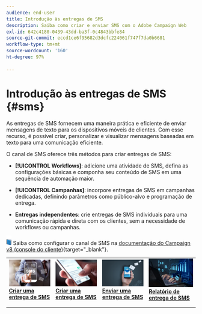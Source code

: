 ```yaml
---
audience: end-user
title: Introdução às entregas de SMS
description: Saiba como criar e enviar SMS com o Adobe Campaign Web
exl-id: 642c4180-0439-43dd-ba3f-0c4843bbfe84
source-git-commit: eccd1ce6f95682d3dcfc224061f747f7da0b6681
workflow-type: tm+mt
source-wordcount: '160'
ht-degree: 97%

---
```



# Introdução às entregas de SMS {#sms}

As entregas de SMS fornecem uma maneira prática e eficiente de enviar mensagens de texto para os dispositivos móveis de clientes. Com esse recurso, é possível criar, personalizar e visualizar mensagens baseadas em texto para uma comunicação eficiente.

O canal de SMS oferece três métodos para criar entregas de SMS:

* **[!UICONTROL Workflows]**: adicione uma atividade de SMS, defina as configurações básicas e componha seu conteúdo de SMS em uma sequência de automação maior.

* **[!UICONTROL Campanhas]**: incorpore entregas de SMS em campanhas dedicadas, definindo parâmetros como público-alvo e programação de entrega.

* **Entregas independentes**: crie entregas de SMS individuais para uma comunicação rápida e direta com os clientes, sem a necessidade de workflows ou campanhas.

![](../assets/do-not-localize/book.png) Saiba como configurar o canal de SMS na [documentação do Campaign v8 (console do cliente)](https://experienceleague.adobe.com/docs/campaign/campaign-v8/send/sms/validate-sms/sms-send.html?lang=pt-BR){target="_blank"}.

<table style="table-layout:fixed"><tr style="border: 0;">
<td>
<a href="create-sms.md">
<img alt="Criar uma entrega de SMS" src="assets/do-not-localize/create_sms.png">
</a>
<div><a href="create-sms.md"><strong>Criar uma entrega de SMS</strong>
</div>
<p>
</td>
<td>
<a href="content-sms.md">
<img alt="Criar uma entrega de SMS" src="assets/do-not-localize/design_sms.png">
</a>
<div>
<a href="content-sms.md"><strong>Criar uma entrega de SMS<strong></strong></a>
</div>
<p></td>
<td>
<a href="send-sms.md">
<img alt="Enviar uma entrega de SMS" src="assets/do-not-localize/send_sms.png">
</a>
<div>
<a href="send-sms.md"><strong>Enviar uma entrega de SMS</strong></a>
</div>
<p>
</td>
<td>
<a href="send-sms.md">
<img alt="Relatório de entrega de SMS" src="assets/do-not-localize/report_sms.jpeg">
</a>
<div>
<a href="send-sms.md"><strong>Relatório de entrega de SMS</strong></a>
</div>
<p>
</td>
</tr></table>
